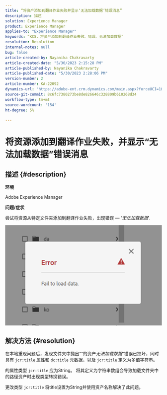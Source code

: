 ```yaml
---
title: “将资产添加到翻译作业失败并显示‘无法加载数据’错误消息”
description: 描述
solution: Experience Manager
product: Experience Manager
applies-to: "Experience Manager"
keywords: “KCS，将资产添加到翻译作业失败、错误、无法加载数据”
resolution: Resolution
internal-notes: null
bug: false
article-created-by: Nayanika Chakravarty
article-created-date: "5/30/2023 2:15:28 PM"
article-published-by: Nayanika Chakravarty
article-published-date: "5/30/2023 2:28:06 PM"
version-number: 2
article-number: KA-22092
dynamics-url: "https://adobe-ent.crm.dynamics.com/main.aspx?forceUCI=1&pagetype=entityrecord&etn=knowledgearticle&id=52ca7d67-f4fe-ed11-8f6e-6045bd006295"
source-git-commit: 8c6fc7380273be8de826646c328809b610268d34
workflow-type: tm+mt
source-wordcount: '154'
ht-degree: 5%

---
```


# 将资源添加到翻译作业失败，并显示“无法加载数据”错误消息

## 描述 {#description}


<b>环境</b>

Adobe Experience Manager

<b>问题/症状</b>

尝试将资源从特定文件夹添加到翻译作业失败，出现错误 — &#39;*无法加载数据*&#39;.

![](assets/___54ca7d67-f4fe-ed11-8f6e-6045bd006295___.png)


## 解决方法 {#resolution}


在本地重现问题后，发现文件夹中抛出“”的资产&#x200B;*无法加载数据*”错误已损坏，同时具有 `jcr:title` 属性和 `dc:title` 元数据，以及 `jcr:title` 定义为多值字符串。

的属性类型 `jcr:title` 应为String。 将其定义为字符串数组会导致加载文件夹中的路径资产时出现类型转换错误。

更改类型 `jcr:title` 将title设置为String并使用资产名称解决了此问题。

